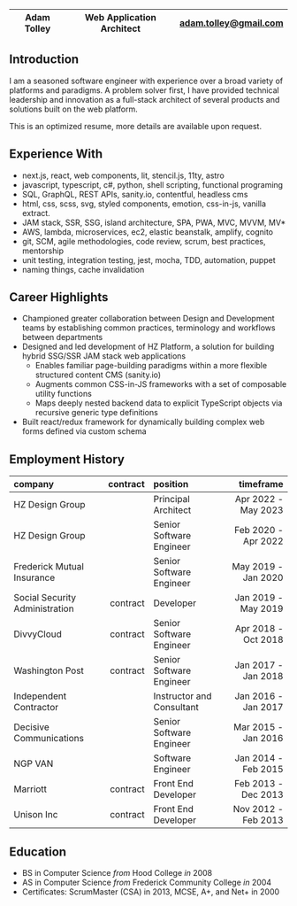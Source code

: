 <link href="style/style.css" rel="stylesheet"></link>

| Adam Tolley | Web Application Architect | adam.tolley@gmail.com |
| ----------- | ------------------------- | --------------------- |

## Introduction

I am a seasoned software engineer with experience over a broad variety of platforms and paradigms. A problem solver first, I have provided
technical leadership and innovation as a full-stack architect of several products and solutions built on the web platform.

This is an optimized resume, more details are available upon request.

## Experience With

- next.js, react, web components, lit, stencil.js, 11ty, astro
- javascript, typescript, c#, python, shell scripting, functional programing
- SQL, GraphQL, REST APIs, sanity.io, contentful, headless cms
- html, css, scss, svg, styled components, emotion, css-in-js, vanilla extract.
- JAM stack, SSR, SSG, island architecture, SPA, PWA, MVC, MVVM, MV\*
- AWS, lambda, microservices, ec2, elastic beanstalk, amplify, cognito
- git, SCM, agile methodologies, code review, scrum, best practices, mentorship
- unit testing, integration testing, jest, mocha, TDD, automation, puppet
- naming things, cache invalidation

## Career Highlights

- Championed greater collaboration between Design and Development teams by establishing common practices, terminology and workflows between departments
- Designed and led development of HZ Platform, a solution for building hybrid SSG/SSR JAM stack web applications
  - Enables familiar page-building paradigms within a more flexible structured content CMS (sanity.io)
  - Augments common CSS-in-JS frameworks with a set of composable utility functions
  - Maps deeply nested backend data to explicit TypeScript objects via recursive generic type definitions
- Built react/redux framework for dynamically building complex web forms defined via custom schema

## Employment History

| company                        | contract | position                  |           timeframe |
| :----------------------------- | -------: | :------------------------ | ------------------: |
| HZ Design Group                |          | Principal Architect       | Apr 2022 - May 2023 |
| HZ Design Group                |          | Senior Software Engineer  | Feb 2020 - Apr 2022 |
| Frederick Mutual Insurance     |          | Senior Software Engineer  | May 2019 - Jan 2020 |
| Social Security Administration | contract | Developer                 | Jan 2019 - May 2019 |
| DivvyCloud                     | contract | Senior Software Engineer  | Apr 2018 - Oct 2018 |
| Washington Post                | contract | Senior Software Engineer  | Jan 2017 - Jan 2018 |
| Independent Contractor         |          | Instructor and Consultant | Jan 2016 - Jan 2017 |
| Decisive Communications        |          | Senior Software Engineer  | Mar 2015 - Jan 2016 |
| NGP VAN                        |          | Software Engineer         | Jan 2014 - Feb 2015 |
| Marriott                       | contract | Front End Developer       | Feb 2013 - Dec 2013 |
| Unison Inc                     | contract | Front End Developer       | Nov 2012 - Feb 2013 |

## Education

- BS in Computer Science _from_ Hood College _in_ 2008
- AS in Computer Science _from_ Frederick Community College _in_ 2004
- Certificates: ScrumMaster (CSA) in 2013, MCSE, A+, and Net+ in 2000

